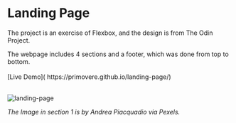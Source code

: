 # Landing Page
<p>The project is an exercise of Flexbox, and the design is from The Odin Project.</p>
The webpage includes 4 sections and a footer, which was done from top to bottom.
<br></br>
[Live Demo]( https://primovere.github.io/landing-page/)
<br></br>


![landing-page](https://user-images.githubusercontent.com/98173911/162707240-2cf6b64e-7420-4fa7-927d-47bf3e31f76e.png)
<p><em>The Image in section 1 is by Andrea Piacquadio via Pexels.</em></p>
